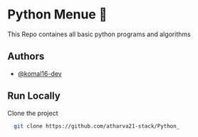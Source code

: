 
# Python Menue 📜

This Repo containes all basic python programs and algorithms


## Authors

- [@komal16-dev](https://www.github.com/komal16-dev)

  
## Run Locally

Clone the project

```bash
  git clone https://github.com/atharva21-stack/Python_
```

